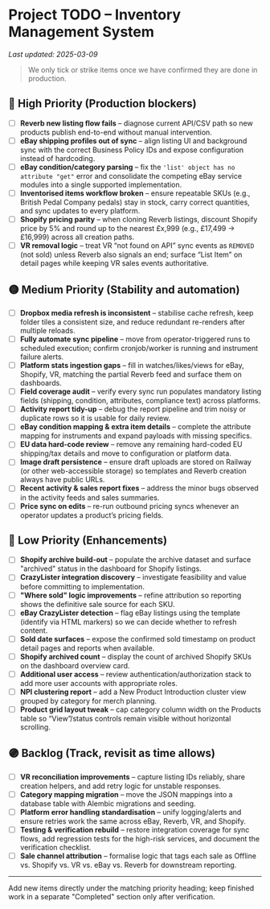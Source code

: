 # Project TODO – Inventory Management System
*Last updated: 2025-03-09*

> We only tick or strike items once we have confirmed they are done in production.

## 🔴 High Priority (Production blockers)
- [ ] **Reverb new listing flow fails** – diagnose current API/CSV path so new products publish end-to-end without manual intervention.
- [ ] **eBay shipping profiles out of sync** – align listing UI and background sync with the correct Business Policy IDs and expose configuration instead of hardcoding.
- [ ] **eBay condition/category parsing** – fix the `'list' object has no attribute "get"` error and consolidate the competing eBay service modules into a single supported implementation.
- [ ] **Inventorised items workflow broken** – ensure repeatable SKUs (e.g., British Pedal Company pedals) stay in stock, carry correct quantities, and sync updates to every platform.
- [ ] **Shopify pricing parity** – when cloning Reverb listings, discount Shopify price by 5% and round up to the nearest £x,999 (e.g., £17,499 → £16,999) across all creation paths.
- [ ] **VR removal logic** – treat VR “not found on API” sync events as `REMOVED` (not sold) unless Reverb also signals an end; surface “List Item” on detail pages while keeping VR sales events authoritative.

## 🟡 Medium Priority (Stability and automation)
- [ ] **Dropbox media refresh is inconsistent** – stabilise cache refresh, keep folder tiles a consistent size, and reduce redundant re-renders after multiple reloads.
- [ ] **Fully automate sync pipeline** – move from operator-triggered runs to scheduled execution; confirm cronjob/worker is running and instrument failure alerts.
- [ ] **Platform stats ingestion gaps** – fill in watches/likes/views for eBay, Shopify, VR, matching the partial Reverb feed and surface them on dashboards.
- [ ] **Field coverage audit** – verify every sync run populates mandatory listing fields (shipping, condition, attributes, compliance text) across platforms.
- [ ] **Activity report tidy-up** – debug the report pipeline and trim noisy or duplicate rows so it is usable for daily review.
- [ ] **eBay condition mapping & extra item details** – complete the attribute mapping for instruments and expand payloads with missing specifics.
- [ ] **EU data hard-code review** – remove any remaining hard-coded EU shipping/tax details and move to configuration or platform data.
- [ ] **Image draft persistence** – ensure draft uploads are stored on Railway (or other web-accessible storage) so templates and Reverb creation always have public URLs.
- [ ] **Recent activity & sales report fixes** – address the minor bugs observed in the activity feeds and sales summaries.
- [ ] **Price sync on edits** – re-run outbound pricing syncs whenever an operator updates a product’s pricing fields.

## 🔵 Low Priority (Enhancements)
- [ ] **Shopify archive build-out** – populate the archive dataset and surface "archived" status in the dashboard for Shopify listings.
- [ ] **CrazyLister integration discovery** – investigate feasibility and value before committing to implementation.
- [ ] **"Where sold" logic improvements** – refine attribution so reporting shows the definitive sale source for each SKU.
- [ ] **eBay CrazyLister detection** – flag eBay listings using the template (identify via HTML markers) so we can decide whether to refresh content.
- [ ] **Sold date surfaces** – expose the confirmed sold timestamp on product detail pages and reports when available.
- [ ] **Shopify archived count** – display the count of archived Shopify SKUs on the dashboard overview card.
- [ ] **Additional user access** – review authentication/authorization stack to add more user accounts with appropriate roles.
- [ ] **NPI clustering report** – add a New Product Introduction cluster view grouped by category for merch planning.
- [ ] **Product grid layout tweak** – cap category column width on the Products table so “View”/status controls remain visible without horizontal scrolling.

## 🟣 Backlog (Track, revisit as time allows)
- [ ] **VR reconciliation improvements** – capture listing IDs reliably, share creation helpers, and add retry logic for unstable responses.
- [ ] **Category mapping migration** – move the JSON mappings into a database table with Alembic migrations and seeding.
- [ ] **Platform error handling standardisation** – unify logging/alerts and ensure retries work the same across eBay, Reverb, VR, and Shopify.
- [ ] **Testing & verification rebuild** – restore integration coverage for sync flows, add regression tests for the high-risk services, and document the verification checklist.
- [ ] **Sale channel attribution** – formalise logic that tags each sale as Offline vs. Shopify vs. VR vs. eBay vs. Reverb for downstream reporting.

---

Add new items directly under the matching priority heading; keep finished work in a separate "Completed" section only after verification.
